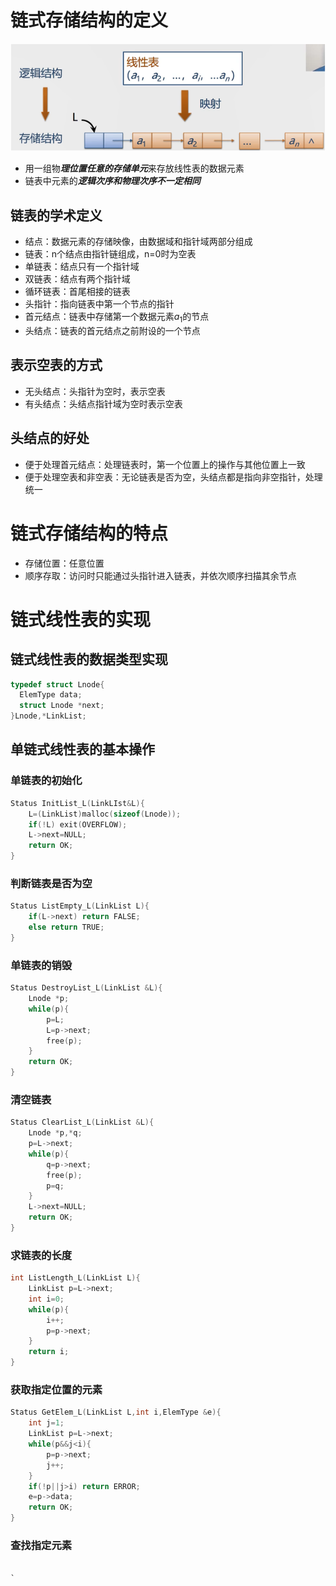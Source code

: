 # 链式存储结构的定义

![../../attachments/png/Pasted image 20240523203122.png](../../attachments/png/Pasted%20image%2020240523203122.png)

- 用一组物***理位置任意的存储单元***来存放线性表的数据元素
- 链表中元素的***逻辑次序和物理次序不一定相同***

## 链表的学术定义

- 结点：数据元素的存储映像，由数据域和指针域两部分组成
- 链表：n个结点由指针链组成，n=0时为空表
- 单链表：结点只有一个指针域
- 双链表：结点有两个指针域
- 循环链表：首尾相接的链表
- 头指针：指向链表中第一个节点的指针
- 首元结点：链表中存储第一个数据元素$a_{1}$的节点
- 头结点：链表的首元结点之前附设的一个节点

## 表示空表的方式

- 无头结点：头指针为空时，表示空表
- 有头结点：头结点指针域为空时表示空表

## 头结点的好处

- 便于处理首元结点：处理链表时，第一个位置上的操作与其他位置上一致
- 便于处理空表和非空表：无论链表是否为空，头结点都是指向非空指针，处理统一

# 链式存储结构的特点

- 存储位置：任意位置
- 顺序存取：访问时只能通过头指针进入链表，并依次顺序扫描其余节点

# 链式线性表的实现

## 链式线性表的数据类型实现


```c
typedef struct Lnode{
  ElemType data;
  struct Lnode *next;
}Lnode,*LinkList;
```


## 单链式线性表的基本操作

### 单链表的初始化

```C
Status InitList_L(LinkLIst&L){
    L=(LinkList)malloc(sizeof(Lnode));
    if(!L) exit(OVERFLOW);
    L->next=NULL;
    return OK;
}
```

### 判断链表是否为空

```C
Status ListEmpty_L(LinkList L){
    if(L->next) return FALSE;
    else return TRUE;
}
```

### 单链表的销毁

```C
Status DestroyList_L(LinkList &L){
    Lnode *p;
    while(p){
        p=L;
        L=p->next;
        free(p);
    }
    return OK;
}
```

### 清空链表

```C
Status ClearList_L(LinkList &L){
    Lnode *p,*q;
    p=L->next;
    while(p){
        q=p->next;
        free(p);
        p=q;
    }
    L->next=NULL;
    return OK;
}
```

### 求链表的长度

```C
int ListLength_L(LinkList L){
    LinkList p=L->next;
    int i=0;
    while(p){
        i++;
        p=p->next;
    }
    return i;
}
```

### 获取指定位置的元素

```C
Status GetElem_L(LinkList L,int i,ElemType &e){
    int j=1;
    LinkList p=L->next;
    while(p&&j<i){
        p=p->next;
        j++;
    }
    if(!p||j>i) return ERROR;
    e=p->data;
    return OK;
}
```

### 查找指定元素

```C
    
`